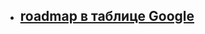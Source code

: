 * ## [roadmap в таблице Google](https://docs.google.com/spreadsheets/d/1DZvD1C8kaFrpnI7aqLrHa_IjzPnEGA-PlkEDSC-_FBA/edit#gid=0)
